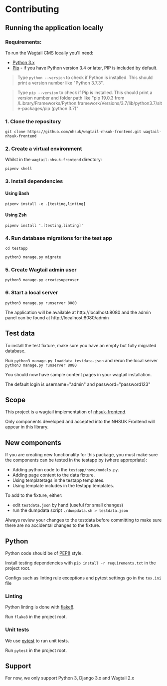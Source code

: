 # Contributing

## Running the application locally

### Requirements: 

To run the Wagtail CMS locally you'll need:

- [Python 3.x](https://www.python.org/downloads/)
- [Pip](https://pypi.org/project/pip/) - if you have Python version 3.4 or later, PIP is included by default.

> Type `python --version` to check if Python is installed. This should print a version number like "Python 3.7.3".

> Type `pip --version` to check if Pip is installed. This should print a version number and folder path like "pip 19.0.3 from /Library/Frameworks/Python.framework/Versions/3.7/lib/python3.7/site-packages/pip (python 3.7)"

### 1. Clone the repository

```
git clone https://github.com/nhsuk/wagtail-nhsuk-frontend.git wagtail-nhsuk-frontend
```

### 2. Create a virtual environment

Whilst in the `wagtail-nhsuk-frontend` directory:

```
pipenv shell
```

### 3. Install dependencies

#### Using Bash
```
pipenv install -e .[testing,linting]
```

#### Using Zsh
```
pipenv install '.[testing,linting]'
```

### 4. Run database migrations for the test app
```
cd testapp
```

```
python3 manage.py migrate
```

### 5. Create Wagtail admin user

```
python3 manage.py createsuperuser
```

### 6. Start a local server

```
python3 manage.py runserver 8080
```

The application will be available at http://localhost:8080 and the admin panel can be found at http://localhost:8080/admin

## Test data

To install the test fixture, make sure you have an empty but fully migrated database.

Run `python3 manage.py loaddata testdata.json` and rerun the local server `python3 manage.py runserver 8080` 

You should now have sample content pages in your wagtail installation.

The default login is username="admin" and password="password123"

## Scope

This project is a wagtail implementation of [nhsuk-frontend](https://github.com/nhsuk/nhsuk-frontend).

Only components developed and accepted into the NHSUK Frontend will appear in this library.

## New components

If you are creating new functionality for this package, you must make sure the
components can be tested in the testapp by (where appropriate):
 - Adding python code to the `testapp/home/models.py`.
 - Adding page content to the data fixture.
 - Using templatetags in the testapp templates.
 - Using template includes in the testapp templates.

To add to the fixture, either:
 - edit `testdata.json` by hand (useful for small changes)
 - run the dumpdata script `./dumpdata.sh > testdata.json`

Always review your changes to the testdata before committing to make sure there
are no accidental changes to the fixture.

## Python

Python code should be of [PEP8](https://www.python.org/dev/peps/pep-0008/) style.

Install testing dependencies with `pip install -r requirements.txt` in the project root.

Configs such as linting rule exceptions and pytest settings go in the `tox.ini` file

### Linting

Python linting is done with [flake8](http://flake8.pycqa.org/en/latest/).

Run `flake8` in the project root.  

### Unit tests

We use [pytest](https://docs.pytest.org/en/latest/) to run unit tests.

Run `pytest` in the project root.

## Support

For now, we only support Python 3, Django 3.x and Wagtail 2.x
